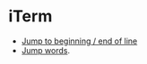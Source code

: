 iTerm
=====

- [Jump to beginning / end of line](http://stackoverflow.com/questions/6205157/iterm2-how-to-get-jump-to-beginning-end-of-line-in-bash-shell)
- [Jump
  words](https://coderwall.com/p/h6yfda/use-and-to-jump-forwards-backwards-words-in-iterm-2-on-os-x).
